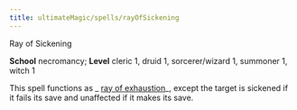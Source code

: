 ```yaml
---
title: ultimateMagic/spells/rayOfSickening
---
```

Ray of Sickening

**School** necromancy; **Level** cleric 1, druid 1, sorcerer/wizard 1, summoner 1, witch 1

This spell functions as _ [ray of exhaustion](spells/rayOfExhaustion#_ray-of-exhaustion)_, except the target is sickened if it fails its save and unaffected if it makes its save.

